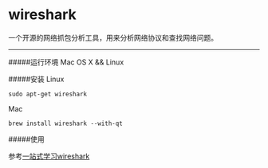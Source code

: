 # wireshark

一个开源的网络抓包分析工具，用来分析网络协议和查找网络问题。

---

#####运行环境
Mac OS X && Linux

#####安装
Linux
```
sudo apt-get wireshark
```

Mac
```
brew install wireshark --with-qt
```

#####使用

参考[一站式学习wireshark](https://community.emc.com/thread/194901?tstart=0)
